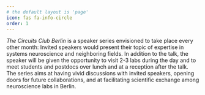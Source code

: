 ```yaml
---
# the default layout is 'page'
icon: fas fa-info-circle
order: 1
---
```


_The Circuits Club Berlin_ is a speaker series envisioned to take place every other month: Invited speakers would present their topic of expertise in systems neuroscience and neighboring fields. In addition to the talk, the speaker will be given the opportunity to visit 2-3 labs during the day and to meet students and postdocs over lunch and at a reception after the talk. The series aims at having vivid discussions with invited speakers, opening doors for future collaborations, and at facilitating scientific exchange among neuroscience labs in Berlin.
